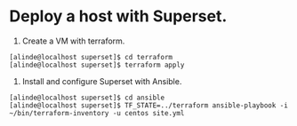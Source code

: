 # Deploy a host with Superset.

1. Create a VM with terraform.

```buildoutcfg
[alinde@localhost superset]$ cd terraform
[alinde@localhost superset]$ terraform apply
```

1. Install and configure Superset with Ansible.

```buildoutcfg
[alinde@localhost superset]$ cd ansible
[alinde@localhost superset]$ TF_STATE=../terraform ansible-playbook -i ~/bin/terraform-inventory -u centos site.yml
```